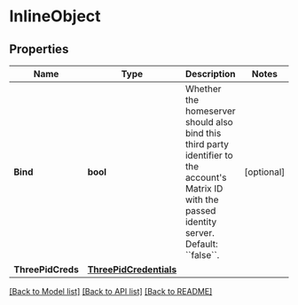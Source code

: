 # InlineObject

## Properties

Name | Type | Description | Notes
------------ | ------------- | ------------- | -------------
**Bind** | **bool** | Whether the homeserver should also bind this third party identifier to the account&#39;s Matrix ID with the passed identity server. Default: &#x60;&#x60;false&#x60;&#x60;. | [optional] 
**ThreePidCreds** | [**ThreePidCredentials**](ThreePidCredentials.md) |  | 

[[Back to Model list]](../README.md#documentation-for-models) [[Back to API list]](../README.md#documentation-for-api-endpoints) [[Back to README]](../README.md)



